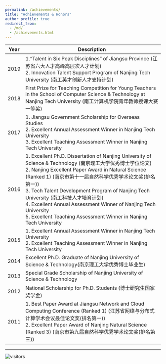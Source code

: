 ```yaml
---
permalink: /achievements/
title: "Achievements & Honors"
author_profile: true
redirect_from: 
  - /md/
  - /achievements.html
---
```


| Year | **Description**                                              |
| ---- | ------------------------------------------------------------ |
| 2019 | 1.“Talent in Six Peak Disciplines” of Jiangsu Province (江苏省六大人才高峰高层次人才计划)<br/>2. Innovation Talent Support Program of Nanjing Tech University (南工英才创新人才支持计划) |
| 2018 | First Prize for Teaching Competition for Young Teachers in the School of Computer Science & Technology at Nanjing Tech University (南工计算机学院青年教师授课大赛一等奖) |
| 2017 | 1. Jiangsu Government Scholarship for Overseas Studies<br/>2. Excellent Annual Assessment Winner in Nanjing Tech University<br/>3. Excellent Teaching Assessment Winner in Nanjing Tech University |
| 2016 | 1. Excellent Ph.D. Dissertation of Nanjing University of Science & Technology (南京理工大学优秀博士学位论文)<br/>2. Nanjing Excellent Paper Award in Natural Science (Ranked 1) (南京市第十一届自然科学优秀学术论文奖(排名第一))<br/>3. Tech Talent Development Program of Nanjing Tech University (南工科技人才培育计划)<br/>4. Excellent Annual Assessment Winner of Nanjing Tech University<br/>5. Excellent Teaching Assessment Winner in Nanjing Tech University |
| 2015 | 1. Excellent Annual Assessment Winner in Nanjing Tech University<br/>2. Excellent Teaching Assessment Winner in Nanjing Tech University |
| 2014 | Excellent Ph.D. Graduate of Nanjing University of Science & Technology(南京理工大学优秀博士毕业生) |
| 2013 | Special Grade Scholarship of Nanjing University of Science & Technology |
| 2012 | National Scholarship for Ph.D. Students (博士研究生国家奖学金) |
| 2011 | 1. Best Paper Award at Jiangsu Network and Cloud Computing Conference (Ranked 1) (江苏省网络与分布式计算学术会议最佳论文奖(排名第一))<br/>2. Excellent Paper Award of Nanjing Natural Science (Ranked 3) (南京市第九届自然科学优秀学术论文奖(排名第三)) |

****

![visitors](https://visitor-badge.glitch.me/badge?page_id=shen-hang.github.io)